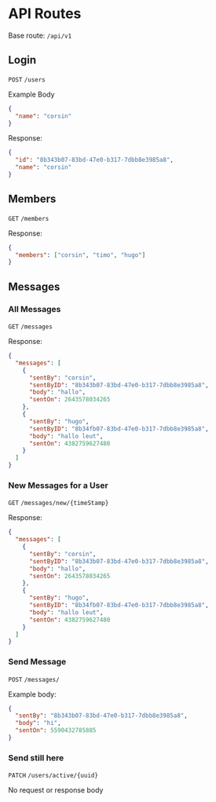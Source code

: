 # API Routes
Base route: `/api/v1`

## Login
`POST` `/users`  

Example Body
```json
{
  "name": "corsin"
}
```

Response:
```json
{
  "id": "8b343b07-83bd-47e0-b317-7dbb8e3985a8",
  "name": "corsin"
}
```

## Members
`GET` `/members`

Response:  
```json
{
  "members": ["corsin", "timo", "hugo"]
}
```

## Messages
### All Messages
`GET` `/messages`

Response:
```json
{
  "messages": [
    {
      "sentBy": "corsin",
      "sentByID": "8b343b07-83bd-47e0-b317-7dbb8e3985a8",
      "body": "hallo",
      "sentOn": 2643578034265
    },
    {
      "sentBy": "hugo",
      "sentByID": "8b34fb07-83bd-47e0-b317-7dbb8e3985a8",
      "body": "hallo leut",
      "sentOn": 4382759627480
    }
  ]
}
```

### New Messages for a User
`GET` `/messages/new/{timeStamp}`

Response: 
```json
{
  "messages": [
    {
      "sentBy": "corsin",
      "sentByID": "8b343b07-83bd-47e0-b317-7dbb8e3985a8",
      "body": "hallo",
      "sentOn": 2643578034265
    },
    {
      "sentBy": "hugo",
      "sentByID": "8b34fb07-83bd-47e0-b317-7dbb8e3985a8",
      "body": "hallo leut",
      "sentOn": 4382759627480
    }
  ]
}
```

### Send Message
`POST` `/messages/`

Example body:
```json
{
  "sentBy": "8b343b07-83bd-47e0-b317-7dbb8e3985a8",
  "body": "hi",
  "sentOn": 5590432785885
}
```

### Send still here
`PATCH` `/users/active/{uuid}`

No request or response body
